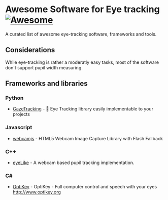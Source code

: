 # Awesome Software for Eye tracking [![Awesome](https://cdn.rawgit.com/sindresorhus/awesome/d7305f38d29fed78fa85652e3a63e154dd8e8829/media/badge.svg)](https://github.com/sindresorhus/awesome)

A curated list of awesome eye-tracking software, frameworks and tools.

## Considerations

While eye-tracking is rather a moderatly easy tasks, most of the software don't support pupil width measuring. 

## Frameworks and libraries

### Python

* [GazeTracking](https://github.com/antoinelame/GazeTracking) - 👀 Eye Tracking library easily implementable to your projects

### Javascript

* [webcamjs](https://github.com/jhuckaby/webcamjs) - HTML5 Webcam Image Capture Library with Flash Fallback

### C++

* [eyeLike](https://github.com/trishume/eyeLike) - A webcam based pupil tracking implementation.

### C#

* [OptiKey](https://github.com/OptiKey/OptiKey) - OptiKey - Full computer control and speech with your eyes http://www.optikey.org
